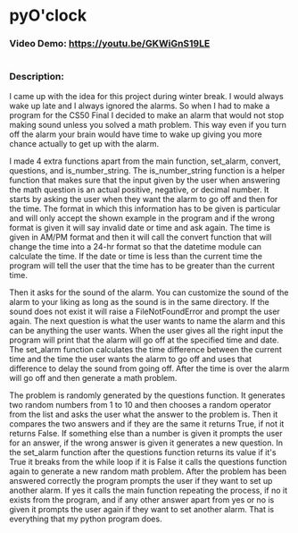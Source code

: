 # pyO'clock
### Video Demo: https://youtu.be/GKWiGnS19LE
#
### Description:

I came up with the idea for this project during winter break. I would always wake up late and I always ignored the alarms. So when I had to make a program for the CS50 Final I decided to make an alarm that would not stop making sound unless you solved a math problem. This way even if you turn off the alarm your brain would have time to wake up giving you more chance actually to get up with the alarm.

I made 4 extra functions apart from the main function, set_alarm, convert, questions, and is_number_string. The is_number_string function is a helper function that makes sure that the input given by the user when answering the math question is an actual positive, negative, or decimal number. It starts by asking the user when they want the alarm to go off and then for the time. The format in which this information has to be given is particular and will only accept the shown example in the program and if the wrong format is given it will say invalid date or time and ask again. The time is given in AM/PM format and then it will call the convert function that will change the time into a 24-hr format so that the datetime module can calculate the time. If the date or time is less than the current time the program will tell the user that the time has to be greater than the current time.

Then it asks for the sound of the alarm. You can customize the sound of the alarm to your liking as long as the sound is in the same directory. If the sound does not exist it will raise a FileNotFoundError and prompt the user again. The next question is what the user wants to name the alarm and this can be anything the user wants. When the user gives all the right input the program will print that the alarm will go off at the specified time and date. The set_alarm function calculates the time difference between the current time and the time the user wants the alarm to go off and uses that difference to delay the sound from going off. After the time is over the alarm will go off and then generate a math problem.

The problem is randomly generated by the questions function. It generates two random numbers from 1 to 10 and then chooses a random operator from the list and asks the user what the answer to the problem is. Then it compares the two answers and if they are the same it returns True, if not it returns False. If something else than a number is given it prompts the user for an answer, if the wrong answer is given it generates a new question. In the set_alarm function after the questions function returns its value if it's True it breaks from the while loop if it is False it calls the questions function again to generate a new random math problem. After the problem has been answered correctly the program prompts the user if they want to set up another alarm. If yes it calls the main function repeating the process, if no it exists from the program, and if any other answer apart from yes or no is given it prompts the user again if they want to set another alarm. That is everything that my python program does.